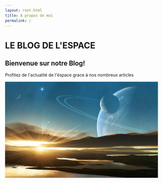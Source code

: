 ```yaml
---
layout: root.html
title: A propos de moi
permalink: /
---
```

# LE BLOG DE L'ESPACE

## Bienvenue sur notre Blog!
Profitez de l'actualité de l'éspace grace à nos nombreux articles

![](images/background.jpg)


